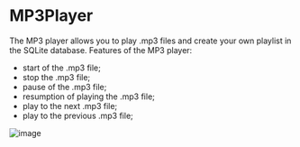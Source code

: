 # MP3Player


The MP3 player allows you to play .mp3 files and create your own playlist in the SQLite database.
Features of the MP3 player:
- start of the .mp3 file;
- stop the .mp3 file;
- pause of the .mp3 file;
- resumption of playing the .mp3 file;
- play to the next .mp3 file;
- play to the previous .mp3 file;

![image](https://drive.google.com/file/d/1G18zGrs1vUpfePxA-EBixtbJKttnEE-j/view?usp=sharing)
